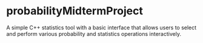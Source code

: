 # probabilityMidtermProject
A simple C++ statistics tool with a basic interface that allows users to select and perform various probability and statistics operations interactively.
